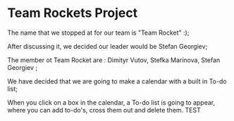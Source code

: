 # Team Rockets Project

The name that we stopped at for our team is "Team Rocket" :);

After discussing it, we decided our leader would be Stefan Georgiev;

The member ot Team Rocket are :
    Dimityr Vutov,
    Stefka Marinova,
    Stefan Georgiev ;
    
We have decided that we are going to make a calendar with a built in To-do list;

When you click on a box in the calendar, a To-do list is going to appear, where you can add to-do's, cross them out and delete them.
TEST